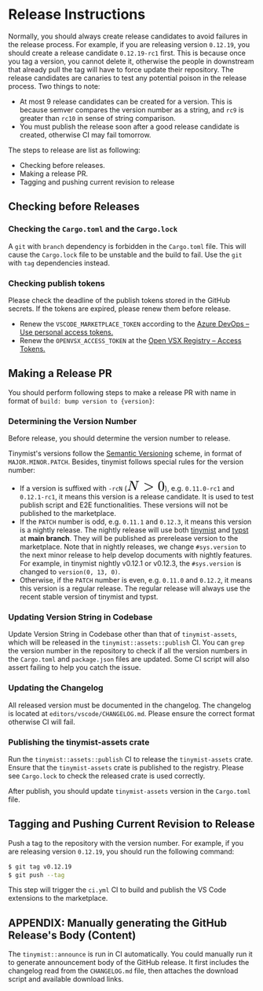 <!-- This file is generated by scripts/link-docs.mjs. Do not edit manually. -->
# Release Instructions

Normally, you should always create release candidates to avoid failures in the release process. For example, if you are releasing version `0.12.19`, you should create a release candidate `0.12.19-rc1` first. This is because once you tag a version, you cannot delete it, otherwise the people in downstream that already pull the tag will have to force update their repository. The release candidates are canaries to test any potential poison in the release process. Two things to note:

- At most 9 release candidates can be created for a version. This is because semver compares the version number as a string, and `rc9` is greater than `rc10` in sense of string comparison.
- You must publish the release soon after a good release candidate is created, otherwise CI may fail tomorrow.

The steps to release are list as following:

- Checking before releases.
- Making a release PR.
- Tagging and pushing current revision to release

## Checking before Releases

### Checking the `Cargo.toml` and the `Cargo.lock`

A `git` with `branch` dependency is forbidden in the `Cargo.toml` file. This will cause the `Cargo.lock` file to be unstable and the build to fail. Use the `git` with `tag` dependencies instead.

### Checking publish tokens

Please check the deadline of the publish tokens stored in the GitHub secrets. If the tokens are expired, please renew them before release.

- Renew the `VSCODE_MARKETPLACE_TOKEN` according to the [Azure DevOps – Use personal access tokens.](https://learn.microsoft.com/en-us/azure/devops/organizations/accounts/use-personal-access-tokens-to-authenticate?view=azure-devops&tabs=Windows)
- Renew the `OPENVSX_ACCESS_TOKEN` at the [Open VSX Registry – Access Tokens.](https://open-vsx.org/user-settings/tokens)

## Making a Release PR

You should perform following steps to make a release PR with name in format of `build: bump version to {version}`:

### Determining the Version Number

Before release, you should determine the version number to release.

Tinymist's versions follow the [Semantic Versioning](https://semver.org/) scheme, in format of `MAJOR.MINOR.PATCH`. Besides, tinymist follows special rules for the version number:

- If a version is suffixed with `-rcN` (<picture><source media="(prefers-color-scheme: dark)" srcset="docs/assets/images/release-instruction/frame_0.svg" /><img src="docs/assets/images/release-instruction/frame_1.svg" alt="typst-frame" /></picture>), e.g. `0.11.0-rc1` and `0.12.1-rc1`, it means this version is a release candidate. It is used to test publish script and E2E functionalities. These versions will not be published to the marketplace.
- If the `PATCH` number is odd, e.g. `0.11.1` and `0.12.3`, it means this version is a nightly release. The nightly release will use both [tinymist](https://github.com/Myriad-Dreamin/tinymist/tree/main) and [typst](https://github.com/typst/typst/tree/main) at **main branch**. They will be published as prerelease version to the marketplace. Note that in nightly releases, we change `#sys.version` to the next minor release to help develop documents with nightly features. For example, in tinymist nightly v0.12.1 or v0.12.3, the `#sys.version` is changed to `version(0, 13, 0)`.
- Otherwise, if the `PATCH` number is even, e.g. `0.11.0` and `0.12.2`, it means this version is a regular release. The regular release will always use the recent stable version of tinymist and typst.

### Updating Version String in Codebase

Update Version String in Codebase other than that of `tinymist-assets`, which will be released in the `tinymist::assets::publish` CI. You can `grep` the version number in the repository to check if all the version numbers in the `Cargo.toml` and `package.json` files are updated. Some CI script will also assert failing to help you catch the issue.

### Updating the Changelog

All released version must be documented in the changelog. The changelog is located at `editors/vscode/CHANGELOG.md`. Please ensure the correct format otherwise CI will fail.

### Publishing the tinymist-assets crate

Run the `tinymist::assets::publish` CI to release the `tinymist-assets` crate. Ensure that the `tinymist-assets` crate is published to the registry. Please see `Cargo.lock` to check the released crate is used correctly.

After publish, you should update `tinymist-assets` version in the `Cargo.toml` file.

## Tagging and Pushing Current Revision to Release

Push a tag to the repository with the version number. For example, if you are releasing version `0.12.19`, you should run the following command:

```bash
$ git tag v0.12.19
$ git push --tag
```

This step will trigger the `ci.yml` CI to build and publish the VS Code extensions to the marketplace.

## APPENDIX: Manually generating the GitHub Release's Body (Content)

The `tinymist::announce` is run in CI automatically. You could manually run it to generate announcement body of the GitHub release. It first includes the changelog read from the `CHANGELOG.md` file, then attaches the download script and available download links.
